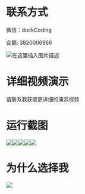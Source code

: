 # 联系方式

微信：duckCoding

企鹅: 3820006966

![在这里插入图片描述](http://upload.cxycsx.vip/91ab4bcb4f2c4c6db86365bb6d6e9c62.jpeg)

# 详细视频演示

请联系我获取更详细的演示视频

# 运行截图

![](http://www.bysj52.com/uploadfile/ueditor/image/202306/%E6%AF%95%E8%AE%BEssm044%E5%9F%BA%E4%BA%8Ejava%E5%92%8Cmysql%E7%9A%84%E5%A4%9A%E8%A7%92%E8%89%B2%E5%AD%A6%E7%94%9F%E7%AE%A1%E7%90%86%E7%B3%BB%E7%BB%9F+jsp%E6%AF%95%E4%B8%9A%E8%AE%BE%E8%AE%A1/3.png)![](http://www.bysj52.com/uploadfile/ueditor/image/202306/%E6%AF%95%E8%AE%BEssm044%E5%9F%BA%E4%BA%8Ejava%E5%92%8Cmysql%E7%9A%84%E5%A4%9A%E8%A7%92%E8%89%B2%E5%AD%A6%E7%94%9F%E7%AE%A1%E7%90%86%E7%B3%BB%E7%BB%9F+jsp%E6%AF%95%E4%B8%9A%E8%AE%BE%E8%AE%A1/4.png)![](http://www.bysj52.com/uploadfile/ueditor/image/202306/%E6%AF%95%E8%AE%BEssm044%E5%9F%BA%E4%BA%8Ejava%E5%92%8Cmysql%E7%9A%84%E5%A4%9A%E8%A7%92%E8%89%B2%E5%AD%A6%E7%94%9F%E7%AE%A1%E7%90%86%E7%B3%BB%E7%BB%9F+jsp%E6%AF%95%E4%B8%9A%E8%AE%BE%E8%AE%A1/5.png)![](http://www.bysj52.com/uploadfile/ueditor/image/202306/%E6%AF%95%E8%AE%BEssm044%E5%9F%BA%E4%BA%8Ejava%E5%92%8Cmysql%E7%9A%84%E5%A4%9A%E8%A7%92%E8%89%B2%E5%AD%A6%E7%94%9F%E7%AE%A1%E7%90%86%E7%B3%BB%E7%BB%9F+jsp%E6%AF%95%E4%B8%9A%E8%AE%BE%E8%AE%A1/1.png)![](http://www.bysj52.com/uploadfile/ueditor/image/202306/%E6%AF%95%E8%AE%BEssm044%E5%9F%BA%E4%BA%8Ejava%E5%92%8Cmysql%E7%9A%84%E5%A4%9A%E8%A7%92%E8%89%B2%E5%AD%A6%E7%94%9F%E7%AE%A1%E7%90%86%E7%B3%BB%E7%BB%9F+jsp%E6%AF%95%E4%B8%9A%E8%AE%BE%E8%AE%A1/2.png)

# 为什么选择我

![](http://upload.cxycsx.vip/%E7%A8%8B%E5%BA%8F%E8%AE%BE%E8%AE%A1.png)

